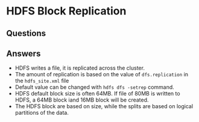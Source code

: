 # HDFS Block Replication
## Questions

## Answers
- HDFS writes a file, it is replicated across the cluster.
- The amount of replication is based on the value of `dfs.replication` in the `hdfs_site.xml` file
- Default value can be changed with `hdfs dfs -setrep` command.
- HDFS default block size is often 64MB. If file of 80MB is written to HDFS, a 64MB block iand 16MB block will be created.
- The HDFS block are based on size, while the splits are based on logical partitions of the data.